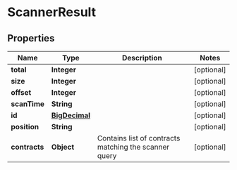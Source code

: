# ScannerResult

## Properties

Name | Type | Description | Notes
------------ | ------------- | ------------- | -------------
**total** | **Integer** |  |  [optional]
**size** | **Integer** |  |  [optional]
**offset** | **Integer** |  |  [optional]
**scanTime** | **String** |  |  [optional]
**id** | [**BigDecimal**](BigDecimal.md) |  |  [optional]
**position** | **String** |  |  [optional]
**contracts** | **Object** | Contains list of contracts matching the scanner query |  [optional]



